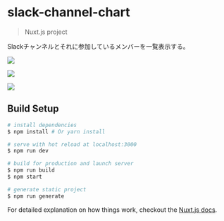 # slack-channel-chart

> Nuxt.js project

Slackチャンネルとそれに参加しているメンバーを一覧表示する。

![](https://s3-ap-northeast-1.amazonaws.com/jacoyutorius.images/slack-channels/slack-channel-chart_1.png)

![](https://s3-ap-northeast-1.amazonaws.com/jacoyutorius.images/slack-channels/slack-channel-chart_2.jpg)

![](https://s3-ap-northeast-1.amazonaws.com/jacoyutorius.images/slack-channels/slack-channel-chart_3.png)

## Build Setup

``` bash
# install dependencies
$ npm install # Or yarn install

# serve with hot reload at localhost:3000
$ npm run dev

# build for production and launch server
$ npm run build
$ npm start

# generate static project
$ npm run generate
```

For detailed explanation on how things work, checkout the [Nuxt.js docs](https://github.com/nuxt/nuxt.js).
